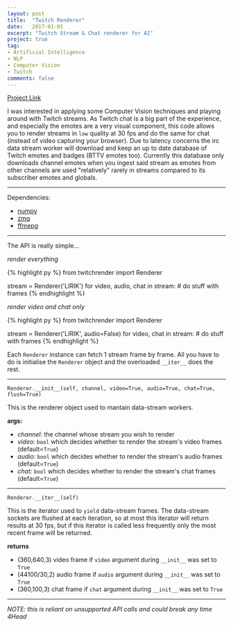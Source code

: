 ```yaml
---
layout: post
title:  "Twitch Renderer"
date:   2017-01-01
excerpt: "Twitch Stream & Chat renderer for AI"
project: true
tag:
- Artificial Intelligence 
- NLP
- Computer Vision
- Twitch
comments: false
---
```


[Project Link](https://github.com/TheDiscoMole/twitch-renderer)

I was interested in applying some Computer Vision techniques and playing around with Twitch streams. As Twitch chat is a big part of the experience, and especially the emotes are a very visual component, this code allows you to render streams in `low` quality at 30 fps and do the same for chat (instead of video capturing your browser). Due to latency concerns the irc data stream worker will download and keep an up to date database of Twitch emotes and badges (BTTV emotes too). Currently this database only downloads channel emotes when you ingest said stream as emotes from other channels are used "relatively" rarely in streams compared to its subscriber emotes and globals.

------------------------------------------------------------------

Dependencies:

* [numpy](http://www.scipy.org/scipylib/download.html)
* [zmq](http://zeromq.org/bindings:python)
* [ffmepg](https://ffmpeg.org/download.html)

------------------------------------------------------------------

The API is really simple...

*render everything*

{% highlight py %}
from twitchrender import Renderer

stream = Renderer('LIRIK')
for video, audio, chat in stream:
    # do stuff with frames
{% endhighlight %}

*render video and chat only*

{% highlight py %}
from twitchrender import Renderer

stream = Renderer('LIRIK', audio=False)
for video, chat in stream:
    # do stuff with frames
{% endhighlight %}

Each `Renderer` instance can fetch 1 stream frame by frame. All you have to do is initialise the `Renderer` object and the overloaded `__iter__` does the rest.

------------------------------------------------------------------

`Renderer.__init__(self, channel, video=True, audio=True, chat=True, flush=True)`

This is the renderer object used to mantain data-stream workers.

**args:**

* *channel:* the channel whose stream you wish to render
* *video:* `bool` which decides whether to render the stream's video frames (default=`True`)
* *audio:* `bool` which decides whether to render the stream's audio frames (default=`True`)
* *chat:* `bool` which decides whether to render the stream's chat frames (default=`True`)

------------------------------------------------------------------

`Renderer.__iter__(self)`

This is the iterator used to `yield` data-stream frames. The data-stream sockets are flushed at each iteration, so at most this iterator will return results at 30 fps, but if this iterator is called less frequently only the most recent frame will be returned.

**returns**

* (360,640,3) video frame if `video` argument during `__init__` was set to `True`
* (44100/30,2) audio frame if `audio` argument during `__init__` was set to `True`
* (360,100,3) chat frame if `chat` argument during `__init__` was set to `True`

------------------------------------------------------------------

*NOTE: this is reliant on unsupported API calls and could break any time 4Head*
